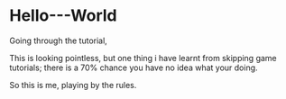 # Hello---World
Going through the tutorial, 

This is looking pointless, but one thing i have learnt from skipping game tutorials;
there is a 70% chance you have no idea what your doing. 

So this is me, playing by the rules. 
